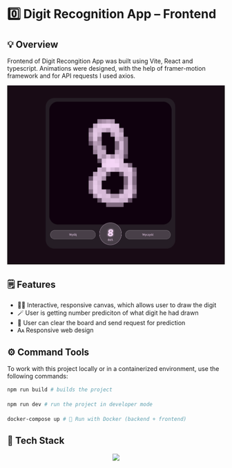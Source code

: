 # 0️⃣ Digit Recognition App – Frontend

## 💡 Overview

Frontend of Digit Recongition App was built using Vite, React and typescript. Animations were designed, with the help of framer-motion framework and for API requests I used axios. 

![Banner](./public/assets/photos/desktop-view.png)


## 🗒️ Features

* 🧑‍🏫 Interactive, responsive canvas, which allows user to draw the digit
* 🪄 User is getting number prediciton of what digit he had drawn
* 🔘 User can clear the board and send request for prediction
* 🗛 Responsive web design


## ⚙️ Command Tools

To work with this project locally or in a containerized environment, use the following commands:
```bash
npm run build # builds the project

npm run dev # run the project in developer mode

docker-compose up # 🐳 Run with Docker (backend + frontend)
````

## 🧠 Tech Stack
<p align="center">
  <a href="https://skillicons.dev">
    <img src="https://skillicons.dev/icons?i=html,css,js,react,typescript,git,docker" />
  </a>
</p>
 
